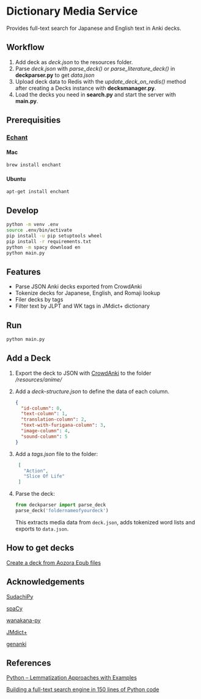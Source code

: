 # Dictionary Media Service

Provides full-text search for Japanese and English text in Anki decks.

## Workflow

1. Add deck as *deck.json* to the resources folder.
2. Parse *deck.json* with *parse_deck()* or *parse_literature_deck()* in **deckparser.py** to get *data.json*
3. Upload deck data to Redis with the *update_deck_on_redis()* method after creating a Decks instance with **decksmanager.py**.
4. Load the decks you need in **search.py** and start the server with **main.py**.

## Prerequisities

### [Echant](https://abiword.github.io/enchant/)

#### Mac
```bash
brew install enchant
```

#### Ubuntu

```
apt-get install enchant

```

## Develop

```bash
python -m venv .env
source .env/bin/activate
pip install -u pip setuptools wheel
pip install -r requirements.txt
python -m spacy download en
python main.py
```
## Features

- Parse JSON Anki decks exported from CrowdAnki
- Tokenize decks for Japanese, English, and Romaji lookup
- Filer decks by tags
- Filter text by JLPT and WK tags in JMdict+ dictionary

## Run

```bash
python main.py
```

## Add a Deck

1. Export the deck to JSON with [CrowdAnki](https://ankiweb.net/shared/info/1788670778) to the folder */resources/anime/*
2. Add a *deck-structure.json* to define the data of each column.

    ```json
    {
      "id-column": 0,
      "text-column": 1,
      "translation-column": 2,
      "text-with-furigana-column": 3,
      "image-column": 4,
      "sound-column": 5
    }
    ```
    
3. Add a *tags.json* file to the folder:

   ```json
    [
      "Action", 
      "Slice Of Life"
    ]
    ```
4. Parse the deck:

    ```python
    from deckparser import parse_deck 
    parse_deck('foldernameofyourdeck')
    ```
    This extracts media data from `deck.json`, adds tokenized word lists and exports to `data.json`.
    
## How to get decks

[Create a deck from Aozora Epub files](https://github.com/mathewthe2/Aozora-Epub-Extractor)

## Acknowledgements

[SudachiPy](https://github.com/WorksApplications/SudachiPy)

[spaCy](https://github.com/explosion/spaCy)

[wanakana-py](https://github.com/Starwort/wanakana-py)

[JMdict+](https://community.wanikani.com/t/yomichan-and-wanikanijlpt-tags/37535/14)

[genanki](https://github.com/kerrickstaley/genanki)

## References

[Python – Lemmatization Approaches with Examples](https://www.geeksforgeeks.org/python-lemmatization-approaches-with-examples/)

[Building a full-text search engine in 150 lines of Python code](https://bart.degoe.de/building-a-full-text-search-engine-150-lines-of-code/)
